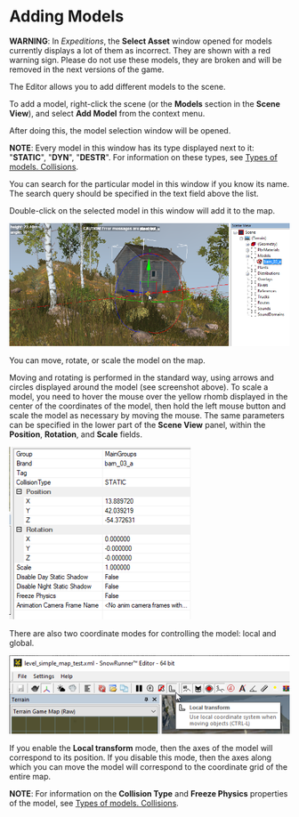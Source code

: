 # Adding Models

**WARNING**: In *Expeditions*, the **Select Asset** window opened for models currently displays a lot of them as incorrect. They are shown with a red warning sign. Please do not use these models, they are broken and will be removed in the next versions of the game.

The Editor allows you to add different models to the scene.

To add a model, right-click the scene (or the **Models** section in the **Scene View**), and select **Add Model** from the context menu.

After doing this, the model selection window will be opened.

**NOTE**: Every model in this window has its type displayed next to it: "**STATIC**", "**DYN**", "**DESTR**". For information on these types, see [Types of models. Collisions](./types_of_models_collisions.md).

You can search for the particular model in this window if you know its name. The search query should be specified in the text field above the list.

Double-click on the selected model in this window will add it to the map.

![](./media/image86.png)

You can move, rotate, or scale the model on the map.

Moving and rotating is performed in the standard way, using arrows and circles displayed around the model (see screenshot above). To scale a model, you need to hover the mouse over the yellow rhomb displayed in the center of the coordinates of the model, then hold the left mouse button and scale the model as necessary by moving the mouse.
The same parameters can be specified in the lower part of the **Scene View** panel, within the **Position**, **Rotation**, and **Scale** fields.

![](./media/image87.png)

There are also two coordinate modes for controlling the model: local and global.

![](./media/image88.png)

If you enable the **Local transform** mode, then the axes of the model will correspond to its position. If you disable this mode, then the axes along which you can move the model will correspond to the coordinate grid of the entire map.

**NOTE**: For information on the **Collision Type** and **Freeze Physics** properties of the model, see [Types of models. Collisions](./types_of_models_collisions.md).

